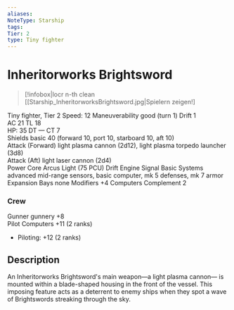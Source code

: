 ```yaml
---
aliases: 
NoteType: Starship
tags: 
Tier: 2
type: Tiny fighter
---
```


# Inheritorworks Brightsword

> [!infobox|locr n-th clean
>  [[Starship_InheritorworksBrightsword.jpg|Spielern zeigen!]
> 
Tiny fighter, Tier 2 
Speed: 12
Maneuverability good (turn 1)
Drift 1  
AC 21
TL 18  
HP: 35
DT —
CT 7  
Shields basic 40 (forward 10, port 10, starboard 10, aft 10)  
Attack (Forward) light plasma cannon (2d12), light plasma torpedo launcher (3d8)  
Attack (Aft) light laser cannon (2d4)  
Power Core Arcus Light (75 PCU)
Drift Engine Signal Basic
Systems advanced mid-range sensors, basic computer, mk 5 defenses, mk 7 armor
Expansion Bays none
Modifiers +4 Computers
Complement 2

### Crew

Gunner gunnery +8  
Pilot Computers +11 (2 ranks)
  - Piloting: +12 (2 ranks)

## Description

An Inheritorworks Brightsword's main weapon—a light plasma cannon— is mounted within a blade-shaped housing in the front of the vessel. This imposing feature acts as a deterrent to enemy ships when they spot a wave of Brightswords streaking through the sky.
